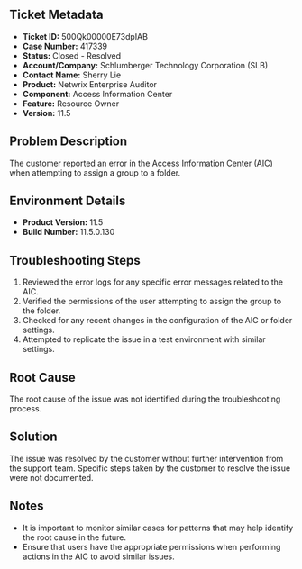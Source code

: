 ## Ticket Metadata
- **Ticket ID:** 500Qk00000E73dpIAB
- **Case Number:** 417339
- **Status:** Closed - Resolved
- **Account/Company:** Schlumberger Technology Corporation (SLB)
- **Contact Name:** Sherry Lie
- **Product:** Netwrix Enterprise Auditor
- **Component:** Access Information Center
- **Feature:** Resource Owner
- **Version:** 11.5

## Problem Description
The customer reported an error in the Access Information Center (AIC) when attempting to assign a group to a folder.

## Environment Details
- **Product Version:** 11.5
- **Build Number:** 11.5.0.130

## Troubleshooting Steps
1. Reviewed the error logs for any specific error messages related to the AIC.
2. Verified the permissions of the user attempting to assign the group to the folder.
3. Checked for any recent changes in the configuration of the AIC or folder settings.
4. Attempted to replicate the issue in a test environment with similar settings.

## Root Cause
The root cause of the issue was not identified during the troubleshooting process.

## Solution
The issue was resolved by the customer without further intervention from the support team. Specific steps taken by the customer to resolve the issue were not documented.

## Notes
- It is important to monitor similar cases for patterns that may help identify the root cause in the future.
- Ensure that users have the appropriate permissions when performing actions in the AIC to avoid similar issues.